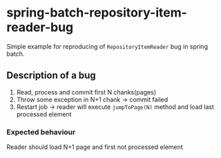 # spring-batch-repository-item-reader-bug

Simple example for reproducing of `RepositoryItemReader` bug in spring batch.

## Description of a bug

1. Read, process and commit first N chanks(pages)
2. Throw some exception in N+1 chank -> commit failed
3. Restart job -> reader will execute `jumpToPage(N)` method and load last processed element

### Expected behaviour 
Reader should load N+1 page and first not processed element
